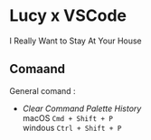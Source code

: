 # Lucy x VSCode

I Really Want to Stay At Your House

## Comaand

General comand :

- *Clear Command Palette History*  
    macOS   ` Cmd + Shift + P `  
    windous ` Ctrl + Shift + P `
